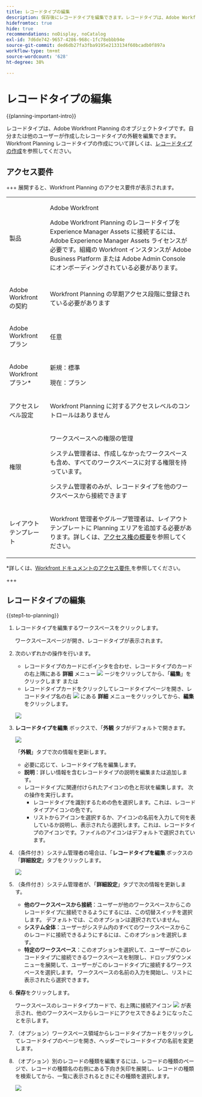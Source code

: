 ```yaml
---
title: レコードタイプの編集
description: 保存後にレコードタイプを編集できます。レコードタイプは、Adobe Workfront Planning のオブジェクトタイプです。
hidefromtoc: true
hide: true
recommendations: noDisplay, noCatalog
exl-id: 7d6de742-9657-4286-968c-1fc78ebbb94e
source-git-commit: ded6db27fa3fba9195e2133134f60bcadb0f897a
workflow-type: tm+mt
source-wordcount: '628'
ht-degree: 38%

---
```


<!--update the metadata with real information when making this available in TOC and in the left nav
---
title: Edit record types
description: You can edit record types after they have been saved. Record types are the object types of Adobe Workfront Planning.
author: Alina
role: User
feature: Work Management 
topic: Architecture
hidefromtoc: yes
hide: yes
---

-->

# レコードタイプの編集

{{planning-important-intro}}

レコードタイプは、Adobe Workfront Planning のオブジェクトタイプです。自分または他のユーザーが作成したレコードタイプの外観を編集できます。Workfront Planning レコードタイプの作成について詳しくは、[レコードタイプの作成](/help/quicksilver/planning/architecture/create-record-types.md)を参照してください。

## アクセス要件

+++ 展開すると、Workfront Planning のアクセス要件が表示されます。

<table style="table-layout:auto">
 <col>
 </col>
 <col>
 </col>
 <tbody>
    <tr>
<tr>
<td>
   <p> 製品</p> </td>
   <td>
   <p> Adobe Workfront</p> <p>Adobe Workfront Planning のレコードタイプを Experience Manager Assets に接続するには、Adobe Experience Manager Assets ライセンスが必要です。組織の Workfront インスタンスが Adobe Business Platform または Adobe Admin Console にオンボーディングされている必要があります。</p> </td>
  </tr>  
 <td role="rowheader"><p>Adobe Workfront の契約</p></td>
   <td>
<p>Workfront Planning の早期アクセス段階に登録されている必要があります </p>
   </td>
  </tr>
  <tr>
   <td role="rowheader"><p>Adobe Workfront プラン</p></td>
   <td>
<p>任意</p>
   </td>
  </tr>
  <tr>
   <td role="rowheader"><p>Adobe Workfront プラン*</p></td>
   <td>
   <p>新規：標準</p>
   <p>現在：プラン</p> 
  </td>
  </tr>

<tr>
   <td role="rowheader"><p>アクセスレベル設定</p></td>
   <td> <p>Workfront Planning に対するアクセスレベルのコントロールはありません</p>  
</td>
  </tr>

<tr>
   <td role="rowheader"><p>権限</p></td>
   <td> <p>ワークスペースへの権限の管理</a> </p>  
   <p>システム管理者は、作成しなかったワークスペースも含め、すべてのワークスペースに対する権限を持っています。</p>
   <p>システム管理者のみが、レコードタイプを他のワークスペースから接続できます</p>
</td>
  </tr>
<tr>
   <td role="rowheader"><p>レイアウトテンプレート</p></td>
   <td> <p>Workfront 管理者やグループ管理者は、レイアウトテンプレートに Planning エリアを追加する必要があります。詳しくは、<a href="/help/quicksilver/planning/access/access-overview.md">アクセス権の概要</a>を参照してください。 </p>  
</td>
  </tr>

</tbody>
</table>

*詳しくは、[Workfront ドキュメントのアクセス要件 ](/help/quicksilver/administration-and-setup/add-users/access-levels-and-object-permissions/access-level-requirements-in-documentation.md) を参照してください。

+++

<!--Maybe enable this at GA - but Planning is not supposed to have Access controls in the Workfront Access Level: 
>[!NOTE]
>
>If you don't have access, ask your Workfront administrator if they set additional restrictions in your access level. For information on how a Workfront administrator can change your access level, see [Create or modify custom access levels](/help/quicksilver/administration-and-setup/add-users/configure-and-grant-access/create-modify-access-levels.md). -->

## レコードタイプの編集

{{step1-to-planning}}

1. レコードタイプを編集するワークスペースをクリックします。

   ワークスペースページが開き、レコードタイプが表示されます。
1. 次のいずれかの操作を行います。

   * レコードタイプのカードにポインタを合わせ、レコードタイプのカードの右上隅にある **詳細** メニュー ![](assets/more-menu.png) ージをクリックしてから、「**編集**」をクリックします
または
   * レコードタイプカードをクリックしてレコードタイプページを開き、レコードタイプ名の右 ![](assets/more-menu.png) にある **詳細** メニューをクリックしてから、**編集** をクリックします。

   ![](assets/more-menu-options-from-record-type-card.png)

1. **レコードタイプを編集** ボックスで、「**外観** タブがデフォルトで開きます。

   ![](assets/edit-record-type-box-appearance-tab.png)

   「**外観**」タブで次の情報を更新します。

   * 必要に応じて、レコードタイプ名を編集します。<!--did they add a field label for this?-->
   * **説明**：詳しい情報を含むレコードタイプの説明を編集または追加します。
   * レコードタイプに関連付けられたアイコンの色と形状を編集します。 次の操作を実行します。
      * レコードタイプを識別するための色を選択します。これは、レコードタイプアイコンの色です。
      * リストからアイコンを選択するか、アイコンの名前を入力して何を表しているか説明し、表示されたら選択します。これは、レコードタイプのアイコンです。ファイルのアイコンはデフォルトで選択されています。

1. （条件付き）システム管理者の場合は、「**レコードタイプを編集** ボックスの「**詳細設定**」タブをクリックします。

   ![](assets/edit-record-type-box-advanced-settings-tab.png)

1. （条件付き）システム管理者が、「**詳細設定**」タブで次の情報を更新します。

   * **他のワークスペースから接続**：ユーザーが他のワークスペースからこのレコードタイプに接続できるようにするには、この切替スイッチを選択します。 デフォルトでは、このオプションは選択されていません。
   * **システム全体**：ユーザーがシステム内のすべてのワークスペースからこのレコードに接続できるようにするには、このオプションを選択します。
   * **特定のワークスペース**：このオプションを選択して、ユーザーがこのレコードタイプに接続できるワークスペースを制限し、ドロップダウンメニューを展開して、ユーザーがこのレコードタイプに接続するワークスペースを選択します。 ワークスペースの名前の入力を開始し、リストに表示されたら選択できます。

1. **保存**&#x200B;をクリックします。

   ワークスペースのレコードタイプカードで、右上隅に接続アイコン ![](assets/connect-from-other-workspaces-icon.png) が表示され、他のワークスペースからレコードにアクセスできるようになったことを示します。

1. （オプション）ワークスペース領域からレコードタイプカードをクリックしてレコードタイプのページを開き、ヘッダーでレコードタイプの名前を変更します。

1. （オプション）別のレコードの種類を編集するには、レコードの種類のページで、レコードの種類名の右側にある下向き矢印を展開し、レコードの種類を検索してから、一覧に表示されるときにその種類を選択します。

   ![](assets/record-type-drop-down-on-record-type-page-with-search-box.png)
